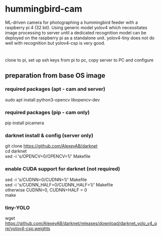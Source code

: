 # hummingbird-cam
ML-driven camera for photographing a hummingbird feeder with a raspberry pi 4 (32 bit).  Using generic model yolov4 which necessitates image processing to server until a dedicated recognition model can be deployed on the raspberry pi as a standalone unit. yolov4-tiny does not do well with recognition but yolov4-csp is very good.<br>
#
clone to pi, set up ssh keys from pi to pc, copy server to PC and configure<br>
## preparation from base OS image
### required packages (apt - cam and server) 
sudo apt install python3-opencv libopencv-dev
### required packages (pip - cam only)
pip install picamera
### darknet install & config (server only)
git clone https://github.com/AlexeyAB/darknet<br>
cd darknet<br>
sed -i 's/OPENCV=0/OPENCV=1/' Makefile<br>
### enable CUDA support for darknet (not required)
sed -i 's/CUDNN=0/CUDNN=1/' Makefile<br>
sed -i 's/CUDNN_HALF=0/CUDNN_HALF=1/' Makefile<br>
otherwise CUDNN=0, CUDNN+HALF = 0<br>
make<br>
### tiny-YOLO 
wget https://github.com/AlexeyAB/darknet/releases/download/darknet_yolo_v4_pre/yolov4-csp.weights
